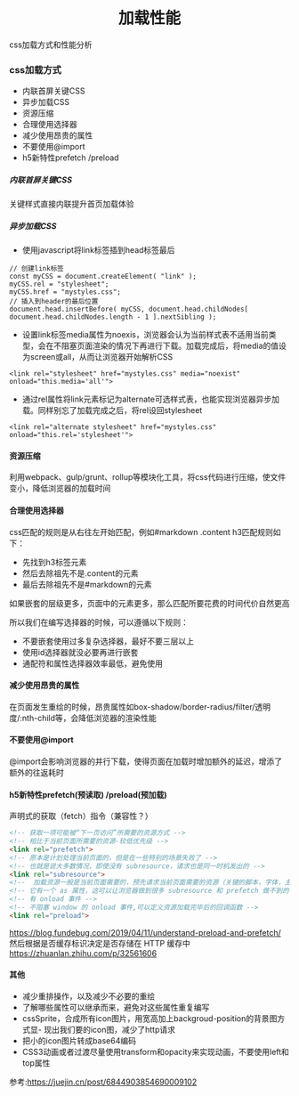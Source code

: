 # <center>**加载性能**</center>

<article align="left" padding="0 12px">

<style>
img[src*="#picwidth"]{
    width: 430px;
}
</style>

css加载方式和性能分析

### css加载方式

- 内联首屏关键CSS
- 异步加载CSS
- 资源压缩
- 合理使用选择器
- 减少使用昂贵的属性
- 不要使用@import
- h5新特性prefetch /preload

##### 内联首屏关键CSS
关键样式直接内联提升首页加载体验

##### 异步加载CSS
- 使用javascript将link标签插到head标签最后
```
// 创建link标签
const myCSS = document.createElement( "link" );
myCSS.rel = "stylesheet";
myCSS.href = "mystyles.css";
// 插入到header的最后位置
document.head.insertBefore( myCSS, document.head.childNodes[ document.head.childNodes.length - 1 ].nextSibling );
```
- 设置link标签media属性为noexis，浏览器会认为当前样式表不适用当前类型，会在不阻塞页面渲染的情况下再进行下载。加载完成后，将media的值设为screen或all，从而让浏览器开始解析CSS
```
<link rel="stylesheet" href="mystyles.css" media="noexist" onload="this.media='all'">
```
- 通过rel属性将link元素标记为alternate可选样式表，也能实现浏览器异步加载。同样别忘了加载完成之后，将rel设回stylesheet
```
<link rel="alternate stylesheet" href="mystyles.css" onload="this.rel='stylesheet'">
```
#### 资源压缩
利用webpack、gulp/grunt、rollup等模块化工具，将css代码进行压缩，使文件变小，降低浏览器的加载时间
#### 合理使用选择器
css匹配的规则是从右往左开始匹配，例如#markdown .content h3匹配规则如下：
- 先找到h3标签元素
- 然后去除祖先不是.content的元素
- 最后去除祖先不是#markdown的元素

如果嵌套的层级更多，页面中的元素更多，那么匹配所要花费的时间代价自然更高

所以我们在编写选择器的时候，可以遵循以下规则：
- 不要嵌套使用过多复杂选择器，最好不要三层以上
- 使用id选择器就没必要再进行嵌套
- 通配符和属性选择器效率最低，避免使用

#### 减少使用昂贵的属性
在页面发生重绘的时候，昂贵属性如box-shadow/border-radius/filter/透明度/:nth-child等，会降低浏览器的渲染性能
#### 不要使用@import
@import会影响浏览器的并行下载，使得页面在加载时增加额外的延迟，增添了额外的往返耗时
#### h5新特性prefetch(预读取) /preload(预加载)
声明式的获取（fetch）指令（兼容性？）
```html
<!-- 获取一项可能被“下一页访问”所需要的资源方式 -->
<!-- 相比于当前页面所需要的资源-较低优先级 -->
<link rel="prefetch"> 
<!-- 原本是计划处理当前页面的，但是在一些特别的场景失败了 -->
<!-- 也就是说大多数情况，即使没有 subresource，请求也是同一时机发出的 -->
<link rel="subresource"> 
<!--  加载资源一般是当前页面需要的，预先请求当前页面需要的资源（关键的脚本，字体，主要图片等） -->
<!-- 它有一个 as 属性，这可以让浏览器做到很多 subresource 和 prefetch 做不到的事情 -->
<!-- 有 onload 事件 -->
<!-- 不阻塞 window 的 onload 事件,可以定义资源加载完毕后的回调函数 -->
<link rel="preload"> 
```
https://blog.fundebug.com/2019/04/11/understand-preload-and-prefetch/
然后根据是否缓存标识决定是否存储在 HTTP 缓存中
https://zhuanlan.zhihu.com/p/32561606
#### 其他
- 减少重排操作，以及减少不必要的重绘
- 了解哪些属性可以继承而来，避免对这些属性重复编写
- cssSprite，合成所有icon图片，用宽高加上backgroud-position的背景图方式显- 现出我们要的icon图，减少了http请求
- 把小的icon图片转成base64编码
- CSS3动画或者过渡尽量使用transform和opacity来实现动画，不要使用left和top属性

参考:https://juejin.cn/post/6844903854690009102
</article>